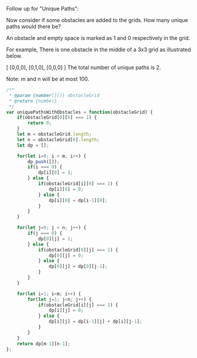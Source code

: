 Follow up for "Unique Paths":

Now consider if some obstacles are added to the grids. How many unique paths would there be?

An obstacle and empty space is marked as 1 and 0 respectively in the grid.

For example,
There is one obstacle in the middle of a 3x3 grid as illustrated below.

[
  [0,0,0],
  [0,1,0],
  [0,0,0]
]
The total number of unique paths is 2.

Note: m and n will be at most 100.

```js
/**
 * @param {number[][]} obstacleGrid
 * @return {number}
 */
var uniquePathsWithObstacles = function(obstacleGrid) {
    if(obstacleGrid[0][0] === 1) {
        return 0;
    }
    let m = obstacleGrid.length;
    let n = obstacleGrid[0].length;
    let dp = [];

    for(let i=0; i < m; i++) {
        dp.push([]);
        if(i === 0) {
            dp[i][0] = 1;
        } else {
            if(obstacleGrid[i][0] === 1) {
                dp[i][0] = 0;
            } else {
                dp[i][0] = dp[i-1][0];
            }
        }
    }

    for(let j=0; j < n; j++) {
        if(j === 0) {
            dp[0][j] = 1;
        } else {
            if(obstacleGrid[0][j] === 1) {
                dp[0][j] = 0;
            } else {
                dp[0][j] = dp[0][j-1];
            }
        }
    }

    for(let i=1; i<m; i++) {
        for(let j=1; j<n; j++) {
            if(obstacleGrid[i][j] === 1) {
                dp[i][j] = 0;
            } else {
                dp[i][j] = dp[i-1][j] + dp[i][j-1];
            }
        }
    }
    return dp[m-1][n-1];
};
```
